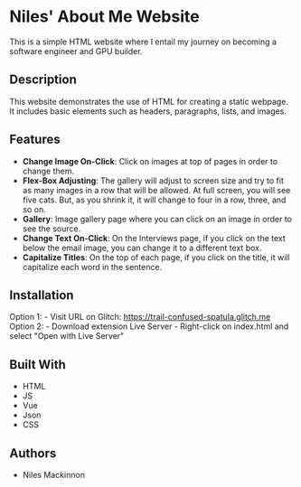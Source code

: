 # Niles' About Me Website


This is a simple HTML website where I entail my journey on becoming a software engineer and GPU builder.


## Description


This website demonstrates the use of HTML for creating a static webpage. It includes basic elements such as headers, paragraphs, lists, and images.


## Features
- **Change Image On-Click**: Click on images at top of pages in order to change them.
- **Flex-Box Adjusting**: The gallery will adjust to screen size and try to fit as many images in a row that will be allowed. At full screen, you will see five cats. But, as you shrink it, it will change to four in a row, three, and so on.
- **Gallery**: Image gallery page where you can click on an image in order to see the source.
- **Change Text On-Click**: On the Interviews page, if you click on the text below the email image, you can change it to a different text box.
- **Capitalize Titles**: On the top of each page, if you click on the title, it will capitalize each word in the sentence.


## Installation
Option 1:
    - Visit URL on Glitch: https://trail-confused-spatula.glitch.me
Option 2:
    - Download extension Live Server
    - Right-click on index.html and select "Open with Live Server"


## Built With


- HTML
- JS
- Vue
- Json
- CSS


## Authors


- Niles Mackinnon





